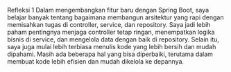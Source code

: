 Refleksi 1 
Dalam mengembangkan fitur baru dengan Spring Boot, saya belajar banyak tentang bagaimana membangun arsitektur yang rapi dengan memisahkan tugas di controller, service, dan repository. Saya jadi lebih paham pentingnya menjaga controller tetap ringan, menempatkan logika bisnis di service, dan mengelola data dengan baik di repository. Selain itu, saya juga mulai lebih terbiasa menulis kode yang lebih bersih dan mudah dipahami. Masih ada beberapa hal yang bisa diperbaiki, terutama dalam membuat kode lebih efisien dan mudah dikelola ke depannya.
